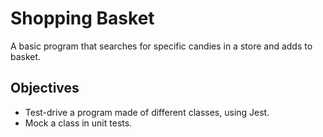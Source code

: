 # Shopping Basket

A basic program that searches for specific candies in a store and adds to basket.

## Objectives

 * Test-drive a program made of different classes, using Jest.
 * Mock a class in unit tests.
